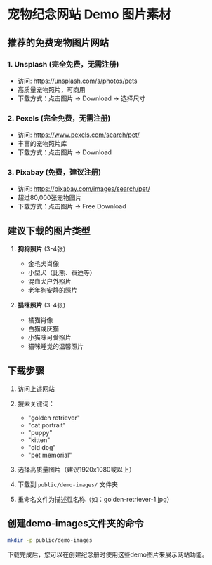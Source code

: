 # 宠物纪念网站 Demo 图片素材

## 推荐的免费宠物图片网站

### 1. Unsplash (完全免费，无需注册)
- 访问: https://unsplash.com/s/photos/pets
- 高质量宠物照片，可商用
- 下载方式：点击图片 -> Download -> 选择尺寸

### 2. Pexels (完全免费，无需注册)  
- 访问: https://www.pexels.com/search/pet/
- 丰富的宠物照片库
- 下载方式：点击图片 -> Download

### 3. Pixabay (免费，建议注册)
- 访问: https://pixabay.com/images/search/pet/
- 超过80,000张宠物图片
- 下载方式：点击图片 -> Free Download

## 建议下载的图片类型

1. **狗狗照片** (3-4张)
   - 金毛犬肖像
   - 小型犬（比熊、泰迪等）
   - 混血犬户外照片
   - 老年狗安静的照片

2. **猫咪照片** (3-4张)
   - 橘猫肖像
   - 白猫或灰猫
   - 小猫咪可爱照片
   - 猫咪睡觉的温馨照片

## 下载步骤

1. 访问上述网站
2. 搜索关键词：
   - "golden retriever"
   - "cat portrait" 
   - "puppy"
   - "kitten"
   - "old dog"
   - "pet memorial"

3. 选择高质量图片（建议1920x1080或以上）
4. 下载到 `public/demo-images/` 文件夹
5. 重命名文件为描述性名称（如：golden-retriever-1.jpg）

## 创建demo-images文件夹的命令

```bash
mkdir -p public/demo-images
```

下载完成后，您可以在创建纪念册时使用这些demo图片来展示网站功能。